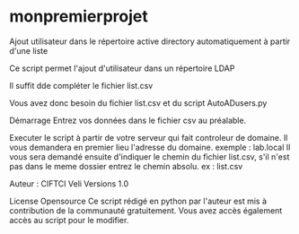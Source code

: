 # monpremierprojet
Ajout utilisateur dans le répertoire active directory automatiquement à partir d'une liste


Ce script permet l'ajout d'utilisateur dans un répertoire LDAP


Il suffit dde compléter le fichier list.csv

Vous avez donc besoin du fichier list.csv et du script AutoADusers.py



Démarrage
Entrez vos données dans le fichier csv au préalable.

Executer le script à partir de votre serveur qui fait controleur de domaine. 
Il vous demandera en premier lieu l'adresse du domaine. exemple : lab.local
Il vous sera demandé ensuite d'indiquer le chemin du fichier list.csv, s'il n'est pas dans le meme dossier entrez le chemin absolu. ex : list.csv

Auteur : CIFTCI Veli
Versions 1.0


License Opensource
Ce script rédigé en python par l'auteur est mis à contribution de la communauté gratuitement. Vous avez accès également accès au script pour le modifier.
